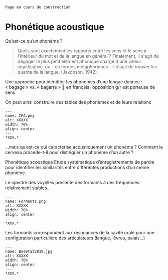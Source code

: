 
```{warning}
Page en cours de construction
```

# Phonétique acoustique

Qu’est-ce qu’un phonème ?

> Quels sont exactement les rapports entre les sons et le sens à l’intérieur du mot et de la langue en général ? Finalement, il s'agit de dégager le plus petit élément phonique chargé d'une valeur significative, ou - en termes métaphoriques - il s'agit de trouver les quanta de la langue. (Jakobson, 1942)
> 
Une approche pour identifier les phonèmes d’une langue donnée :
« bagage » vs. « bagarre »  en français l’opposition g/r est porteuse de sens

On peut ainsi construire des tables des phonèmes et de leurs relations

```{figure} IPA.png
---
name: IPA.png
alt: XXXXX
width: 70%
align: center
---
*XXX.*
```

…mais qu’est-ce qui caractérise acoustiquement un phonème ? Comment le cerveau procède-t-il pour distinguer un phonème d’un autre ?

Phonétique acoustique
Etude systématique d’enregistrements de parole pour identifier les similarités entre différentes productions d’un même phonème.

Le spectre des voyelles présente des formants à des fréquences relativement stables… 


```{figure} Formants.png
---
name: Formants.png
alt: XXXXX
width: 70%
align: center
---
*XXX.*
```

Les formants correspondent aux résonances de la cavité orale pour une configuration particulière des articulateurs (langue, lèvres, palais…)

```{figure} Boeetal2019.jpg
---
name: Boeetal2019.jpg
alt: XXXXX
width: 70%
align: center
---
*XXX.*
```

